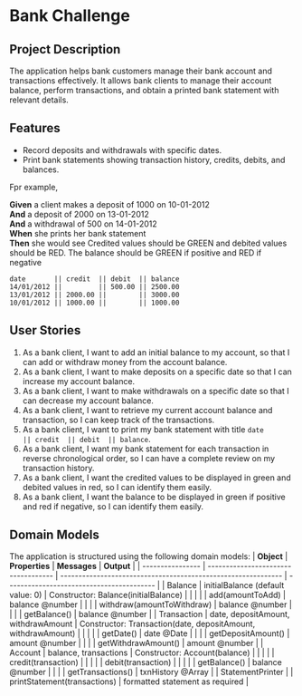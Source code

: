 # Bank Challenge

## Project Description
The application helps bank customers manage their bank account and transactions effectively. It allows bank clients to manage their account balance, perform transactions, and obtain a printed bank statement with relevant details.

## Features
- Record deposits and withdrawals with specific dates.
- Print bank statements showing transaction history, credits, debits, and balances.

Fpr example,

**Given** a client makes a deposit of 1000 on 10-01-2012  
**And** a deposit of 2000 on 13-01-2012  
**And** a withdrawal of 500 on 14-01-2012  
**When** she prints her bank statement  
**Then** she would see
Credited values should be GREEN and debited values should be RED.  The balance should be GREEN if positive and RED if negative

```
date       || credit  || debit  || balance
14/01/2012 ||         || 500.00 || 2500.00
13/01/2012 || 2000.00 ||        || 3000.00
10/01/2012 || 1000.00 ||        || 1000.00
```

## User Stories 
1. As a bank client, I want to add an initial balance to my account, so that I can add or withdraw money from the account balance.
2. As a bank client, I want to make deposits on a specific date so that I can increase my account balance.
3. As a bank client, I want to make withdrawals on a specific date so that I can decrease my account balance.
4. As a bank client, I want to retrieve my current account balance and transaction, so I can keep track of the transactions.
5. As a bank client, I want to print my bank statement with title `date       || credit  || debit  || balance`.
6. As a bank client, I want my bank statement for each transaction in reverse chronological order, so I can have a complete review on my transaction history.
7. As a bank client, I want the credited values to be displayed in green and debited values in red, so I can identify them easily.
8. As a bank client, I want the balance to be displayed in green if positive and red if negative, so I can identify them easily.

## Domain Models
The application is structured using the following domain models:
| **Object**       | **Properties**                      | **Messages**                                                  | **Output**                                |
| ---------------- | ----------------------------------- | ------------------------------------------------------------- | ----------------------------------------- |
| Balance          | initialBalance (default value: 0)   | Constructor: Balance(initialBalance)                          |                                           |
|                  |                                     | add(amountToAdd)                                              | balance @number                           |
|                  |                                     | withdraw(amountToWithdraw)                                    | balance @number                           |
|                  |                                     | getBalance()                                                  | balance @number                           |
| Transaction      | date, depositAmount, withdrawAmount | Constructor: Transaction(date, depositAmount, withdrawAmount) |                                           |
|                  |                                     | getDate()                                                     | date @Date                                |
|                  |                                     | getDepositAmount()                                            | amount @number                            |
|                  |                                     | getWithdrawAmount()                                           | amount @number                            |
| Account          | balance, transactions               | Constructor: Account(balance)                                 |                                           |
|                  |                                     | credit(transaction)                                           |                                           |
|                  |                                     | debit(transaction)                                            |                                           |
|                  |                                     | getBalance()                                                  | balance @number                           |
|                  |                                     | getTransactions()                                             | txnHistory @Array                         |
| StatementPrinter |                                     | printStatement(transactions)                                  | formatted statement as required           |
